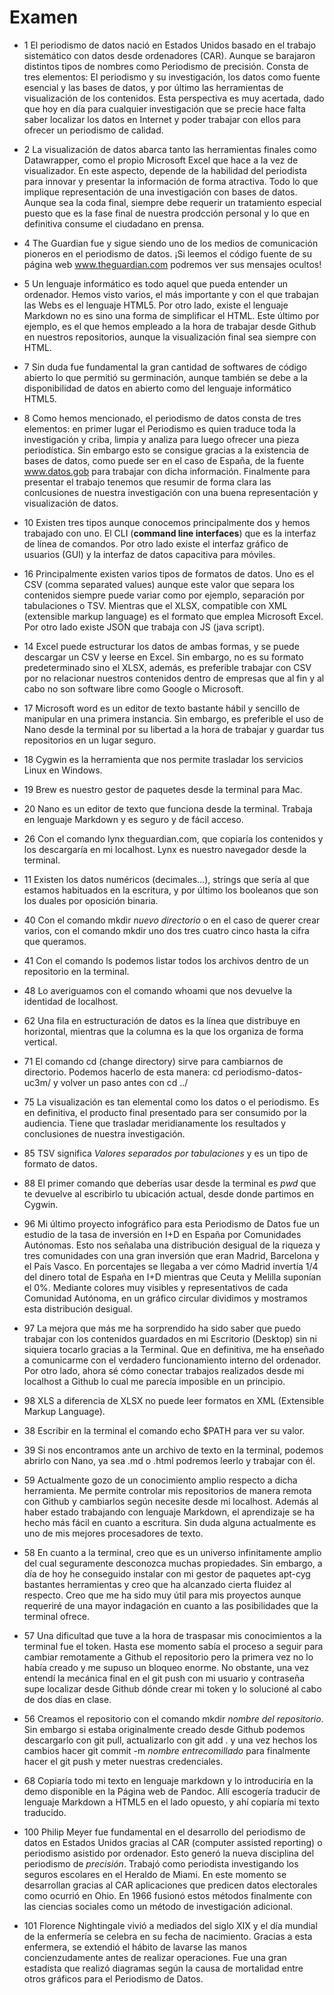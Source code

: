 # Examen

- 1 El periodismo de datos nació en Estados Unidos basado en el trabajo sistemático con datos desde ordenadores (CAR). Aunque se barajaron distintos tipos de nombres como Periodismo de precisión. Consta de tres elementos: El periodismo y su investigación, los datos como fuente esencial y las bases de datos, y por último las herramientas de visualización de los contenidos. Esta perspectiva es muy acertada, dado que hoy en día para cualquier investigación que se precie hace falta saber localizar los datos en Internet y poder trabajar con ellos para ofrecer un periodismo de calidad.

- 2 La visualización de datos abarca tanto las herramientas finales como Datawrapper, como el propio Microsoft Excel que hace a la vez de visualizador. En este aspecto, depende de la habilidad del periodista para innovar y presentar la información de forma atractiva. Todo lo que implique representación de una investigación con bases de datos. Aunque sea la coda final, siempre debe requerir un tratamiento especial puesto que es la fase final de nuestra prodcción personal y lo que en definitiva consume el ciudadano en prensa.

- 4 The Guardian fue y sigue siendo uno de los medios de comunicación pioneros en el periodismo de datos. ¡Si leemos el código fuente de su página web www.theguardian.com podremos ver sus mensajes ocultos!

- 5 Un lenguaje informático es todo aquel que pueda entender un ordenador. Hemos visto varios, el más importante y con el que trabajan las Webs es el lenguaje HTML5. Por otro lado, existe el lenguaje Markdown no es sino una forma de simplificar el HTML. Este último por ejemplo, es el que hemos empleado a la hora de trabajar desde Github en nuestros repositorios, aunque la visualización final sea siempre con HTML.

- 7 Sin duda fue fundamental la gran cantidad de softwares de código abierto lo que permitió su germinación, aunque también se debe a la disponibilidad de datos en abierto como del lenguaje informático HTML5.

- 8 Como hemos mencionado, el periodismo de datos consta de tres elementos: en primer lugar el Periodismo es quien traduce toda la investigación y criba, limpia y analiza para luego ofrecer una pieza periodística. Sin embargo esto se consigue gracias a la existencia de bases de datos, como puede ser en el caso de España, de la fuente www.datos.gob para trabajar con dicha información. Finalmente para presentar el trabajo tenemos que resumir de forma clara las conlcusiones de nuestra investigación con una buena representación y visualización de datos.

- 10 Existen tres tipos aunque conocemos principalmente dos y hemos trabajado con uno. El CLI (**command line interfaces**) que es la interfaz de línea de comandos. Por otro lado existe el interfaz gráfico de usuarios (GUI) y la interfaz de datos capacitiva para móviles.

- 16 Principalmente existen varios tipos de formatos de datos. Uno es el CSV (comma separated values) aunque este valor que separa los contenidos siempre puede variar como por ejemplo, separación por tabulaciones o TSV. Mientras que el XLSX, compatible con XML (extensible markup language) es el formato que emplea Microsoft Excel. Por otro lado existe JSON que trabaja con JS (java script).

- 14 Excel puede estructurar los datos de ambas formas, y se puede descargar un CSV y leerse en Excel. Sin embargo, no es su formato predeterminado sino el XLSX, además, es preferible trabajar con CSV por no relacionar nuestros contenidos dentro de empresas que al fin y al cabo no son software libre como Google o Microsoft.

- 17 Microsoft word es un editor de texto bastante hábil y sencillo de manipular en una primera instancia. Sin embargo, es preferible el uso de Nano desde la terminal por su libertad a la hora de trabajar y guardar tus repositorios en un lugar seguro.

- 18 Cygwin es la herramienta que nos permite trasladar los servicios Linux en Windows.

- 19 Brew es nuestro gestor de paquetes desde la terminal para Mac.

- 20 Nano es un editor de texto que funciona desde la terminal. Trabaja en lenguaje Markdown y es seguro y de fácil acceso.

- 26 Con el comando lynx theguardian.com, que copiaría los contenidos y los descargaría en mi localhost. Lynx es nuestro navegador desde la terminal.

- 11 Existen los datos numéricos (decimales...), strings que sería al que estamos habituados en la escritura, y por último los booleanos que son los duales por oposición binaria.

- 40 Con el comando mkdir *nuevo directorio* o en el caso de querer crear varios, con el comando mkdir uno dos tres cuatro cinco hasta la cifra que queramos.

- 41 Con el comando ls podemos listar todos los archivos dentro de un repositorio en la terminal.

- 48 Lo averiguamos con el comando whoami que nos devuelve la identidad de localhost.

- 62 Una fila en estructuración de datos es la línea que distribuye en horizontal, mientras que la columna es la que los organiza de forma vertical.

- 71 El comando cd (change directory) sirve para cambiarnos de directorio. Podemos hacerlo de esta manera: cd periodismo-datos-uc3m/ y volver un paso antes con cd ../

- 75 La visualización es tan elemental como los datos o el periodismo. Es en definitiva, el producto final presentado para ser consumido por la audiencia. Tiene que trasladar meridianamente los resultados y conclusiones de nuestra investigación.

- 85 TSV significa *Valores separados por tabulaciones* y es un tipo de formato de datos.

- 88 El primer comando que deberías usar desde la terminal es *pwd* que te devuelve al escribirlo tu ubicación actual, desde donde partimos en Cygwin.

- 96 Mi último proyecto infográfico para esta Periodismo de Datos fue un estudio de la tasa de inversión en I+D en España por Comunidades Autónomas. Esto nos señalaba una distribución desigual de la riqueza y tres comunidades con una gran inversión que eran Madrid, Barcelona y el País Vasco. En porcentajes se llegaba a ver cómo Madrid invertía 1/4 del dinero total de España en I+D mientras que Ceuta y Melilla suponían el 0%. Mediante colores muy visibles y representativos de cada Comunidad Autónoma, en un gráfico circular dividimos y mostramos esta distribución desigual.

- 97 La mejora que más me ha sorprendido ha sido saber que puedo trabajar con los contenidos guardados en mi Escritorio (Desktop) sin ni siquiera tocarlo gracias a la Terminal. Que en definitiva, me ha enseñado a comunicarme con el verdadero funcionamiento interno del ordenador. Por otro lado, ahora sé cómo conectar trabajos realizados desde mi localhost a Github lo cual me parecía imposible en un principio.

- 98 XLS a diferencia de XLSX no puede leer formatos en XML (Extensible Markup Language).

- 38 Escribir en la terminal el comando echo $PATH para ver su valor.

- 39 Si nos encontramos ante un archivo de texto en la terminal, podemos abrirlo con Nano, ya sea .md o .html podremos leerlo y trabajar con él.

- 59 Actualmente gozo de un conocimiento amplio respecto a dicha herramienta. Me permite controlar mis repositorios de manera remota con Github y cambiarlos según necesite desde mi localhost. Además al haber estado trabajando con lenguaje Markdown, el aprendizaje se ha hecho más fácil en cuanto a escritura. Sin duda alguna actualmente es uno de mis mejores procesadores de texto.

- 58 En cuanto a la terminal, creo que es un universo infinitamente amplio del cual seguramente desconozca muchas propiedades. Sin embargo, a día de hoy he conseguido instalar con mi gestor de paquetes apt-cyg bastantes herramientas y creo que ha alcanzado cierta fluidez al respecto. Creo que me ha sido muy útil para mis proyectos aunque requeriré de una mayor indagación en cuanto a las posibilidades que la terminal ofrece.

- 57 Una dificultad que tuve a la hora de traspasar mis conocimientos a la terminal fue el token. Hasta ese momento sabía el proceso a seguir para cambiar remotamente a Github el repositorio pero la primera vez no lo había creado y me supuso un bloqueo enorme. No obstante, una vez entendí la mecánica final en el git push con mi usuario y contraseña supe localizar desde Github dónde crear mi token y lo solucioné al cabo de dos días en clase.

- 56 Creamos el repositorio con el comando mkdir *nombre del repositorio*. Sin embargo si estaba originalmente creado desde Github podemos descargarlo con git pull, actualizarlo con git add . y una vez hechos los cambios hacer git commit -m *nombre entrecomillado* para finalmente hacer el git push y meter nuestras credenciales.

- 68 Copiaría todo mi texto en lenguaje markdown y lo introduciría en la demo disponible en la Página web de Pandoc. Allí escogería traducir de lenguaje Markdown a HTML5 en el lado opuesto, y ahí copiaría mi texto traducido.

- 100 Philip Meyer fue fundamental en el desarrollo del periodismo de datos en Estados Unidos gracias al CAR (computer assisted reporting) o periodismo asistido por ordenador. Esto generó la nueva disciplina del periodismo de *precisión*. Trabajó como periodista investigando los seguros escolares en el Heraldo de Miami. En este momento se desarrollan gracias al CAR aplicaciones que predicen datos electorales como ocurrió en Ohio. En 1966 fusionó estos métodos finalmente con las ciencias sociales como un método de investigación adicional.

- 101 Florence Nightingale vivió a mediados del siglo XIX y el día mundial de la enfermería se celebra en su fecha de nacimiento. Gracias a esta enfermera, se extendió el hábito de lavarse las manos concienzudamente antes de realizar operaciones. Fue una gran estadista que realizó diagramas según la causa de mortalidad entre otros gráficos para el Periodismo de Datos.
